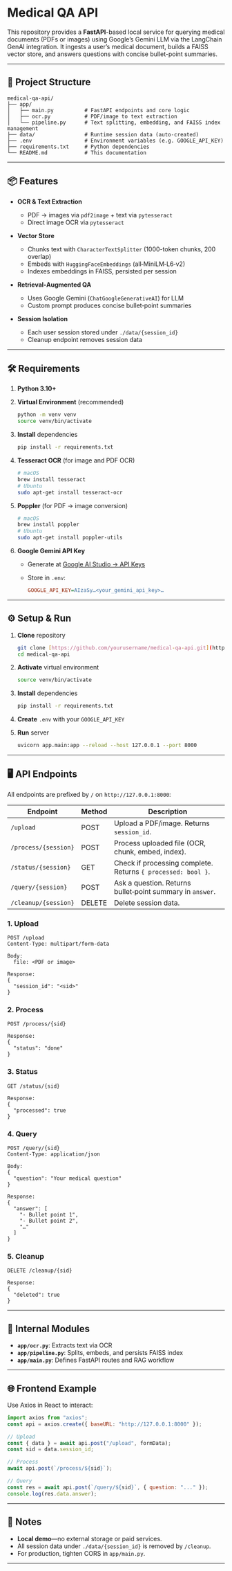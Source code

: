 # Medical QA API

This repository provides a **FastAPI**-based local service for querying medical documents (PDFs or images) using Google’s Gemini LLM via the LangChain GenAI integration. It ingests a user’s medical document, builds a FAISS vector store, and answers questions with concise bullet-point summaries.

---

## 📂 Project Structure

```
medical-qa-api/
├── app/
│   ├── main.py          # FastAPI endpoints and core logic
│   ├── ocr.py           # PDF/image to text extraction
│   └── pipeline.py      # Text splitting, embedding, and FAISS index management
├── data/                # Runtime session data (auto-created)
├── .env                 # Environment variables (e.g. GOOGLE_API_KEY)
├── requirements.txt     # Python dependencies
└── README.md            # This documentation
```

---

## 📦 Features

- **OCR & Text Extraction**

  - PDF → images via `pdf2image` + text via `pytesseract`
  - Direct image OCR via `pytesseract`

- **Vector Store**

  - Chunks text with `CharacterTextSplitter` (1000-token chunks, 200 overlap)
  - Embeds with `HuggingFaceEmbeddings` (all‑MiniLM‑L6‑v2)
  - Indexes embeddings in FAISS, persisted per session

- **Retrieval‑Augmented QA**

  - Uses Google Gemini (`ChatGoogleGenerativeAI`) for LLM
  - Custom prompt produces concise bullet‑point summaries

- **Session Isolation**

  - Each user session stored under `./data/{session_id}`
  - Cleanup endpoint removes session data

---

## 🛠 Requirements

1. **Python 3.10+**
2. **Virtual Environment** (recommended)

   ```bash
   python -m venv venv
   source venv/bin/activate
   ```

3. **Install** dependencies

   ```bash
   pip install -r requirements.txt
   ```

4. **Tesseract OCR** (for image and PDF OCR)

   ```bash
   # macOS
   brew install tesseract
   # Ubuntu
   sudo apt-get install tesseract-ocr
   ```

5. **Poppler** (for PDF → image conversion)

   ```bash
   # macOS
   brew install poppler
   # Ubuntu
   sudo apt-get install poppler-utils
   ```

6. **Google Gemini API Key**

   - Generate at [Google AI Studio → API Keys](https://ai.google.dev/gemini-api/docs/api-key)
   - Store in `.env`:

     ```ini
     GOOGLE_API_KEY=AIzaSy…<your_gemini_api_key>…
     ```

---

## ⚙️ Setup & Run

1. **Clone** repository

   ```bash
   git clone [https://github.com/yourusername/medical-qa-api.git](https://github.com/omar-abdel-aziz/med-qa.git)
   cd medical-qa-api
   ```

2. **Activate** virtual environment

   ```bash
   source venv/bin/activate
   ```

3. **Install** dependencies

   ```bash
   pip install -r requirements.txt
   ```

4. **Create** `.env` with your `GOOGLE_API_KEY`
5. **Run** server

   ```bash
   uvicorn app.main:app --reload --host 127.0.0.1 --port 8000
   ```

---

## 🖥️ API Endpoints

All endpoints are prefixed by `/` on `http://127.0.0.1:8000`:

| Endpoint             | Method | Description                                                  |
| -------------------- | ------ | ------------------------------------------------------------ |
| `/upload`            | POST   | Upload a PDF/image. Returns `session_id`.                    |
| `/process/{session}` | POST   | Process uploaded file (OCR, chunk, embed, index).            |
| `/status/{session}`  | GET    | Check if processing complete. Returns `{ processed: bool }`. |
| `/query/{session}`   | POST   | Ask a question. Returns bullet‑point summary in `answer`.    |
| `/cleanup/{session}` | DELETE | Delete session data.                                         |

### 1. Upload

```http
POST /upload
Content-Type: multipart/form-data

Body:
  file: <PDF or image>

Response:
{
  "session_id": "<sid>"
}
```

### 2. Process

```http
POST /process/{sid}

Response:
{
  "status": "done"
}
```

### 3. Status

```http
GET /status/{sid}

Response:
{
  "processed": true
}
```

### 4. Query

```http
POST /query/{sid}
Content-Type: application/json

Body:
{
  "question": "Your medical question"
}

Response:
{
  "answer": [
    "- Bullet point 1",
    "- Bullet point 2",
    "…"
  ]
}
```

### 5. Cleanup

```http
DELETE /cleanup/{sid}

Response:
{
  "deleted": true
}
```

---

## 🔧 Internal Modules

- **`app/ocr.py`**: Extracts text via OCR
- **`app/pipeline.py`**: Splits, embeds, and persists FAISS index
- **`app/main.py`**: Defines FastAPI routes and RAG workflow

---

## 🌐 Frontend Example

Use Axios in React to interact:

```js
import axios from "axios";
const api = axios.create({ baseURL: "http://127.0.0.1:8000" });

// Upload
const { data } = await api.post("/upload", formData);
const sid = data.session_id;

// Process
await api.post(`/process/${sid}`);

// Query
const res = await api.post(`/query/${sid}`, { question: "..." });
console.log(res.data.answer);
```

---

## 📝 Notes

- **Local demo**—no external storage or paid services.
- All session data under `./data/{session_id}` is removed by `/cleanup`.
- For production, tighten CORS in `app/main.py`.

---
